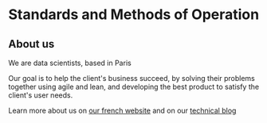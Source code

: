 # Standards and Methods of Operation

## About us
We are data scientists, based in Paris

Our goal is to help the client's business succeed, by solving their problems together using agile and lean, and developing the best product to satisfy the client's user needs.

Learn more about us on [our french website](https://www.sicara.com/) and on our [technical blog](https://blog.sicara.com/)
